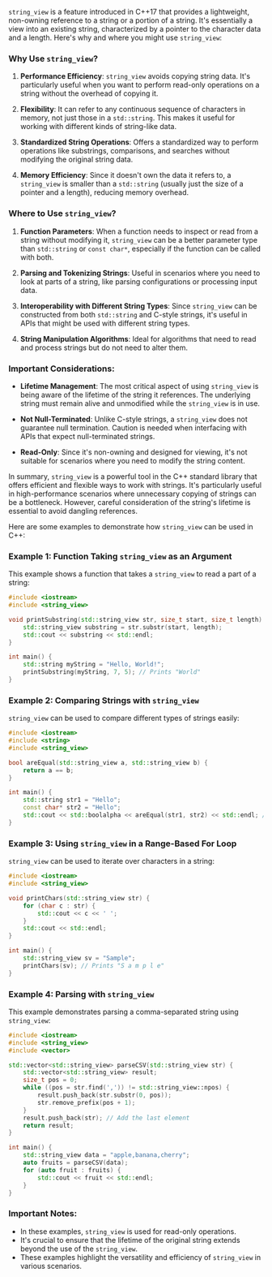 `string_view` is a feature introduced in C++17 that provides a lightweight, non-owning reference to a string or a portion of a string. It's essentially a view into an existing string, characterized by a pointer to the character data and a length. Here's why and where you might use `string_view`:

### Why Use `string_view`?

1. **Performance Efficiency**: `string_view` avoids copying string data. It's particularly useful when you want to perform read-only operations on a string without the overhead of copying it.

2. **Flexibility**: It can refer to any continuous sequence of characters in memory, not just those in a `std::string`. This makes it useful for working with different kinds of string-like data.

3. **Standardized String Operations**: Offers a standardized way to perform operations like substrings, comparisons, and searches without modifying the original string data.

4. **Memory Efficiency**: Since it doesn't own the data it refers to, a `string_view` is smaller than a `std::string` (usually just the size of a pointer and a length), reducing memory overhead.

### Where to Use `string_view`?

1. **Function Parameters**: When a function needs to inspect or read from a string without modifying it, `string_view` can be a better parameter type than `std::string` or `const char*`, especially if the function can be called with both.

2. **Parsing and Tokenizing Strings**: Useful in scenarios where you need to look at parts of a string, like parsing configurations or processing input data.

3. **Interoperability with Different String Types**: Since `string_view` can be constructed from both `std::string` and C-style strings, it's useful in APIs that might be used with different string types.

4. **String Manipulation Algorithms**: Ideal for algorithms that need to read and process strings but do not need to alter them.

### Important Considerations:

- **Lifetime Management**: The most critical aspect of using `string_view` is being aware of the lifetime of the string it references. The underlying string must remain alive and unmodified while the `string_view` is in use.

- **Not Null-Terminated**: Unlike C-style strings, a `string_view` does not guarantee null termination. Caution is needed when interfacing with APIs that expect null-terminated strings.

- **Read-Only**: Since it's non-owning and designed for viewing, it's not suitable for scenarios where you need to modify the string content.

In summary, `string_view` is a powerful tool in the C++ standard library that offers efficient and flexible ways to work with strings. It's particularly useful in high-performance scenarios where unnecessary copying of strings can be a bottleneck. However, careful consideration of the string's lifetime is essential to avoid dangling references.


Here are some examples to demonstrate how `string_view` can be used in C++:

### Example 1: Function Taking `string_view` as an Argument
This example shows a function that takes a `string_view` to read a part of a string:

```cpp
#include <iostream>
#include <string_view>

void printSubstring(std::string_view str, size_t start, size_t length) {
    std::string_view substring = str.substr(start, length);
    std::cout << substring << std::endl;
}

int main() {
    std::string myString = "Hello, World!";
    printSubstring(myString, 7, 5); // Prints "World"
}
```

### Example 2: Comparing Strings with `string_view`
`string_view` can be used to compare different types of strings easily:

```cpp
#include <iostream>
#include <string>
#include <string_view>

bool areEqual(std::string_view a, std::string_view b) {
    return a == b;
}

int main() {
    std::string str1 = "Hello";
    const char* str2 = "Hello";
    std::cout << std::boolalpha << areEqual(str1, str2) << std::endl; // Prints "true"
}
```

### Example 3: Using `string_view` in a Range-Based For Loop
`string_view` can be used to iterate over characters in a string:

```cpp
#include <iostream>
#include <string_view>

void printChars(std::string_view str) {
    for (char c : str) {
        std::cout << c << ' ';
    }
    std::cout << std::endl;
}

int main() {
    std::string_view sv = "Sample";
    printChars(sv); // Prints "S a m p l e"
}
```

### Example 4: Parsing with `string_view`
This example demonstrates parsing a comma-separated string using `string_view`:

```cpp
#include <iostream>
#include <string_view>
#include <vector>

std::vector<std::string_view> parseCSV(std::string_view str) {
    std::vector<std::string_view> result;
    size_t pos = 0;
    while ((pos = str.find(',')) != std::string_view::npos) {
        result.push_back(str.substr(0, pos));
        str.remove_prefix(pos + 1);
    }
    result.push_back(str); // Add the last element
    return result;
}

int main() {
    std::string_view data = "apple,banana,cherry";
    auto fruits = parseCSV(data);
    for (auto fruit : fruits) {
        std::cout << fruit << std::endl;
    }
}
```

### Important Notes:
- In these examples, `string_view` is used for read-only operations.
- It's crucial to ensure that the lifetime of the original string extends beyond the use of the `string_view`.
- These examples highlight the versatility and efficiency of `string_view` in various scenarios.
